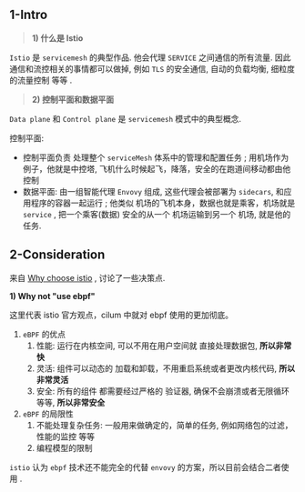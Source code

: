 

## 1-Intro

> **1) 什么是 Istio**

`Istio` 是 `servicemesh` 的典型作品.  他会代理 `SERVICE` 之间通信的所有流量. 因此通信和流控相关的事情都可以做掉, 例如 `TLS` 的安全通信, 自动的负载均衡, 细粒度的流量控制 等等 .


> **2) 控制平面和数据平面**


`Data plane` 和 `Control plane` 是 `servicemesh` 模式中的典型概念. 


控制平面:

- 控制平面负责 处理整个 `serviceMesh` 体系中的管理和配置任务 ; 用机场作为例子，他就是中控塔, 飞机什么时候起飞，降落，安全的在跑道间移动都由他控制 
- 数据平面: 由一组智能代理 `Envovy` 组成, 这些代理会被部署为 `sidecars`, 和应用程序的容器一起运行 ; 他类似 机场的飞机本身，数据也就是乘客，机场就是 `service` , 把一个乘客(数据) 安全的从一个 机场运输到另一个 机场, 就是他的任务. 



## 2-Consideration


来自 [Why choose istio](https://istio.io/latest/docs/overview/why-choose-istio/) , 讨论了一些决策点. 


**1) Why not "use ebpf"**

这里代表 istio 官方观点，cilum 中就对 ebpf 使用的更加彻底。

1) `eBPF` 的优点
	1. 性能: 运行在内核空间, 可以不用在用户空间就 直接处理数据包, **所以非常快**
	2. 灵活: 组件可以动态的 加载和卸载，不用重启系统或者更改内核代码, **所以非常灵活**
	3. 安全: 所有的组件 都需要经过严格的 验证器, 确保不会崩溃或者无限循环等等, **所以非常安全**
2)  `eBPF` 的局限性
	1. 不能处理复杂任务: 一般用来做确定的，简单的任务, 例如网络包的过滤，性能的监控 等等
	2. 编程模型的限制



`istio` 认为 `ebpf` 技术还不能完全的代替 `envovy` 的方案，所以目前会结合二者使用 .


